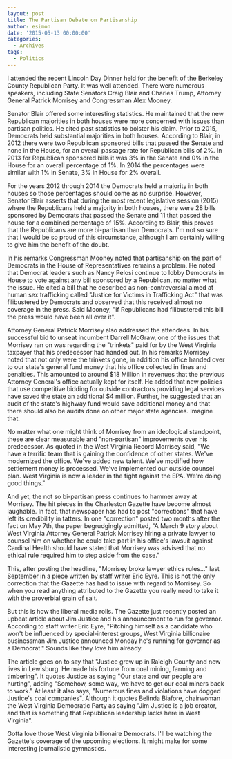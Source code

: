 ```yaml
---
layout: post
title: The Partisan Debate on Partisanship
author: esimon
date: '2015-05-13 00:00:00'
categories:
  - Archives
tags:
  - Politics
---
```

I attended the recent Lincoln Day Dinner held for the benefit of the Berkeley County Republican Party. It was well attended. There were numerous speakers, including State Senators Craig Blair and Charles Trump, Attorney General Patrick Morrisey and Congressman Alex Mooney. 

Senator Blair offered some interesting statistics. He maintained that the new Republican majorities in both houses were more concerned with issues than partisan politics. He cited past statistics to bolster his claim. Prior to 2015, Democrats held substantial majorities in both houses. According to Blair, in 2012 there were two Republican sponsored bills that passed the Senate and none in the House, for an overall passage rate for Republican bills of 2%. In 2013 for Republican sponsored bills it was 3% in the Senate and 0% in the House for an overall percentage of 1%. In 2014 the percentages were similar with 1% in Senate, 3% in House for 2% overall. 

For the years 2012 through 2014 the Democrats held a majority in both houses so those percentages should come as no surprise. However, Senator Blair asserts that during the most recent legislative session (2015) where the Republicans held a majority in both houses, there were 28 bills sponsored by Democrats that passed the Senate and 11 that passed the house for a combined percentage of 15%. According to Blair, this proves that the Republicans are more bi-partisan than Democrats. I'm not so sure that I would be so proud of this circumstance, although I am certainly willing to give him the benefit of the doubt. 

In his remarks Congressman Mooney noted that partisanship on the part of Democrats in the House of Representatives remains a problem. He noted that Democrat leaders such as Nancy Pelosi continue to lobby Democrats in House to vote against any bill sponsored by a Republican, no matter what the issue. He cited a bill that he described as non-controversial aimed at human sex trafficking called "Justice for Victims in Trafficking Act" that was filibustered by Democrats and observed that this received almost no coverage in the press. Said Mooney, "if Republicans had filibustered this bill the press would have been all over it". 

Attorney General Patrick Morrisey also addressed the attendees. In his successful bid to unseat incumbent Darrell McGraw, one of the issues that Morrisey ran on was regarding the "trinkets" paid for by the West Virginia taxpayer that his predecessor had handed out. In his remarks Morrisey noted that not only were the trinkets gone, in addition his office handed over to our state's general fund money that his office collected in fines and penalties. This amounted to around $18 Million in revenues that the previous Attorney General's office actually kept for itself. He added that new policies that use competitive bidding for outside contractors providing legal services have saved the state an additional $4 million. Further, he suggested that an audit of the state's highway fund would save additional money and that there should also be audits done on other major state agencies. Imagine that. 

No matter what one might think of Morrisey from an ideological standpoint, these are clear measurable and "non-partisan" improvements over his predecessor. As quoted in the West Virginia Record Morrisey said, "We have a terrific team that is gaining the confidence of other states. We've modernized the office. We've added new talent. We've modified how settlement money is processed. We've implemented our outside counsel plan. West Virginia is now a leader in the fight against the EPA. We're doing good things."

And yet, the not so bi-partisan press continues to hammer away at Morrisey. The hit pieces in the Charleston Gazette have become almost laughable. In fact, that newspaper has had to post "corrections" that have left its credibility in tatters. In one "correction" posted two months after the fact on May 7th, the paper begrudgingly admitted, "A March 9 story about West Virginia Attorney General Patrick Morrisey hiring a private lawyer to counsel him on whether he could take part in his office's lawsuit against Cardinal Health should have stated that Morrisey was advised that no ethical rule required him to step aside from the case."  

This, after posting the headline, "Morrisey broke lawyer ethics rules…" last September in a piece written by staff writer Eric Eyre. This is not the only correction that the Gazette has had to issue with regard to Morrisey. So when you read anything attributed to the Gazette you really need to take it with the proverbial grain of salt. 

But this is how the liberal media rolls. The Gazette just recently posted an upbeat article about Jim Justice and his announcement to run for governor. According to staff writer Eric Eyre, "Pitching himself as a candidate who won't be influenced by special-interest groups, West Virginia billionaire businessman Jim Justice announced Monday he's running for governor as a Democrat." Sounds like they love him already. 

The article goes on to say that "Justice grew up in Raleigh County and now lives in Lewisburg. He made his fortune from coal mining, farming and timbering". It quotes Justice as saying "Our state and our people are hurting", adding "Somehow, some way, we have to get our coal miners back to work." At least it also says, "Numerous fines and violations have dogged Justice's coal companies". Although it quotes Belinda Biafore, chairwoman the West Virginia Democratic Party as saying "Jim Justice is a job creator, and that is something that Republican leadership lacks here in West Virginia". 

Gotta love those West Virginia billionaire Democrats. I'll be watching the Gazette's coverage of the upcoming elections. It might make for some interesting journalistic gymnastics. 

